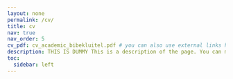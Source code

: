 ```yaml
---
layout: none 
permalink: /cv/
title: cv
nav: true
nav_order: 5
cv_pdf: cv_academic_bibekluitel.pdf # you can also use external links here
description: THIS IS DUMMY This is a description of the page. You can modify it in '_pages/cv.md'. You can also change or remove the top pdf download button.
toc:
  sidebar: left
---
```


<script>
  window.open("/assets/pdf/cv_academic_bibekluitel.pdf", "_blank");
</script>
